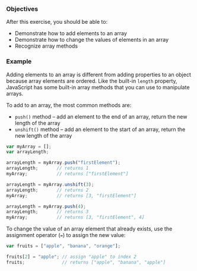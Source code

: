 <!--{ ids:[184], language:'JavaScript', type:'workshop', order: 3, name:'Add Elements', description:'Add elements to an array' } -->
### Objectives

After this exercise, you should be able to:

- Demonstrate how to add elements to an array
- Demonstrate how to change the values of elements in an array
- Recognize array methods

### Example

Adding elements to an array is different from adding properties to an object because array elements are ordered. Like the built-in `length` property, JavaScript has some built-in array methods that you can use to manipulate arrays.

To add to an array, the most common methods are:

- `push()` method – add an element to the end of an array, return the new length of the array
- `unshift()` method – add an element to the start of an array, return the new length of the array

```js
var myArray = [];
var arrayLength;

arrayLength = myArray.push("firstElement");
arrayLength;       // returns 1
myArray;           // returns ["firstElement"]

arrayLength = myArray.unshift(3);
arrayLength;       // returns 2
myArray;           // returns [3, "firstElement"]

arrayLength = myArray.push(4);
arrayLength;       // returns 3
myArray;           // returns [3, "firstElement", 4]
```

To change the value of an array element that already exists, use the assignment operator (`=`) to assign the new value:

```js
var fruits = ["apple", "banana", "orange"];

fruits[2] = "apple"; // assign "apple" to index 2
fruits;              // returns ["apple", "banana", "apple"]
```
